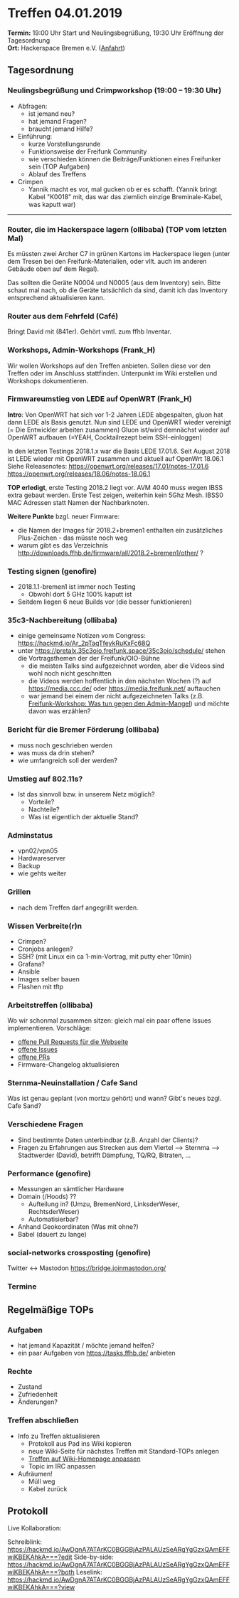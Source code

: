 # Treffen 04.01.2019

**Termin:** 19:00 Uhr Start und Neulingsbegrüßung, 19:30 Uhr Eröffnung der Tagesordnung  
**Ort:** Hackerspace Bremen e.V. ([Anfahrt](https://www.hackerspace-bremen.de/anfahrt/))

## Tagesordnung
### Neulingsbegrüßung und Crimpworkshop (19:00 – 19:30 Uhr)
- Abfragen:
    - ist jemand neu?
    - hat jemand Fragen?
    - braucht jemand Hilfe?
- Einführung:
    - kurze Vorstellungsrunde
    - Funktionsweise der Freifunk Community
    - wie verschieden können die Beiträge/Funktionen eines Freifunker sein (TOP Aufgaben)
    - Ablauf des Treffens
- Crimpen
    - Yannik macht es vor, mal gucken ob er es schafft. (Yannik bringt Kabel "K0018" mit, das war das ziemlich einzige Breminale-Kabel, was kaputt war)

---

### Router, die im Hackerspace lagern (ollibaba) (TOP vom letzten Mal)
Es müssten zwei Archer C7 in grünen Kartons im Hackerspace liegen (unter dem Tresen bei den Freifunk-Materialien, oder vllt. auch im anderen Gebäude oben auf dem Regal).

Das sollten die Geräte N0004 und N0005 (aus dem Inventory) sein. Bitte schaut mal nach, ob die Geräte tatsächlich da sind, damit ich das Inventory entsprechend aktualisieren kann.

### Router aus dem Fehrfeld (Café)
Bringt David mit (841er). Gehört vmtl. zum ffhb Inventar.

### Workshops, Admin-Workshops (Frank_H)
Wir wollen Workshops auf den Treffen anbieten. Sollen diese vor den Treffen oder im Anschluss stattfinden.
Unterpunkt im Wiki erstellen und Workshops dokumentieren.

### Firmwareumstieg von LEDE auf OpenWRT (Frank_H)
**Intro**: Von OpenWRT hat sich vor 1-2 Jahren LEDE abgespalten, gluon hat dann LEDE als Basis genutzt. Nun sind LEDE und OpenWRT wieder vereinigt (= Die Entwickler arbeiten zusammen)  Gluon ist/wird demnächst wieder auf OpenWRT aufbauen (=YEAH, Cocktailrezept beim SSH-einloggen)


In den letzten Testings 2018.1.x war die Basis LEDE 17.01.6. Seit August 2018 ist LEDE wieder mit OpenWRT zusammen und aktuell auf OpenWrt 18.06.1
Siehe Releasenotes: https://openwrt.org/releases/17.01/notes-17.01.6
https://openwrt.org/releases/18.06/notes-18.06.1

**TOP erledigt**, erste Testing 2018.2 liegt vor. AVM 4040 muss wegen IBSS extra gebaut werden. Erste Test zeigen, weiterhin kein 5Ghz Mesh. IBSS0 MAC Adressen statt Namen der Nachbarknoten.

**Weitere Punkte** bzgl. neuer Firmware:
* die Namen der Images für 2018.2+bremen1 enthalten ein zusätzliches Plus-Zeichen - das müsste noch weg
* warum gibt es das Verzeichnis http://downloads.ffhb.de/firmware/all/2018.2+bremen1/other/ ?

### Testing signen (genofire)
* 2018.1.1-bremen1 ist immer noch Testing
  * Obwohl dort 5 GHz 100% kaputt ist
* Seitdem liegen 6 neue Builds vor (die besser funktionieren)

### 35c3-Nachbereitung (ollibaba)
* einige gemeinsame Notizen vom Congress: https://hackmd.io/Ar_2pTaqTfeykRuKxFc68Q
* unter https://pretalx.35c3oio.freifunk.space/35c3oio/schedule/ stehen die Vortragsthemen der der Freifunk/OIO-Bühne
  * die meisten Talks sind aufgezeichnet worden, aber die Videos sind wohl noch nicht geschnitten
  * die Videos werden hoffentlich in den nächsten Wochen (?) auf https://media.ccc.de/ oder https://media.freifunk.net/ auftauchen
  * war jemand bei einem der nicht aufgezeichneten Talks (z.B. [Freifunk-Workshop: Was tun gegen den Admin-Mangel](https://pretalx.35c3oio.freifunk.space/35c3oio/talk/KFCQED/)) und möchte davon was erzählen?

### Bericht für die Bremer Förderung (ollibaba)
* muss noch geschrieben werden
* was muss da drin stehen?
* wie umfangreich soll der werden?

### Umstieg auf 802.11s?
* Ist das sinnvoll bzw. in unserem Netz möglich?
  * Vorteile?
  * Nachteile?
  * Was ist eigentlich der aktuelle Stand?

### Adminstatus
* vpn02/vpn05
* Hardwareserver
* Backup
* wie gehts weiter

### Grillen
- nach dem Treffen darf angegrillt werden.

### Wissen Verbreite(r)n
* Crimpen?
* Cronjobs anlegen?
* SSH? (mit Linux ein ca 1-min-Vortrag, mit putty eher 10min)
* Grafana?
* Ansible
* Images selber bauen
* Flashen mit tftp

### Arbeitstreffen (ollibaba)
Wo wir schonmal zusammen sitzen: gleich mal ein paar offene Issues implementieren.
Vorschläge:
* [offene Pull Requests für die Webseite](https://github.com/FreifunkBremen/bremen.freifunk.net/pulls)
* [offene Issues](https://github.com/search?q=org%3AFreifunkBremen+type%3Aissue+state%3Aopen)
* [offene PRs](https://github.com/search?q=org%3AFreifunkBremen+type%3Apr+state%3Aopen)
* Firmware-Changelog aktualisieren

### Sternma-Neuinstallation / Cafe Sand
Was ist genau geplant (von mortzu gehört) und wann? Gibt's neues bzgl. Cafe Sand?

### Verschiedene Fragen
* Sind bestimmte Daten unterbindbar (z.B. Anzahl der Clients)?
* Fragen zu Erfahrungen aus Strecken aus dem Viertel --> Sternma --> Stadtwerder (David), betrifft Dämpfung, TQ/RQ, Bitraten, ...

### Performance (genofire)
* Messungen an sämtlicher Hardware
* Domain (/Hoods) ??
  * Aufteilung in? (Umzu, BremenNord, LinksderWeser, RechtsderWeser)
  * Automatisierbar?
* Anhand Geokoordinaten (Was mit ohne?)
* Babel (dauert zu lange)

### social-networks crossposting (genofire)
Twitter <-> Mastodon https://bridge.joinmastodon.org/

### Termine

## Regelmäßige TOPs

### Aufgaben
- hat jemand Kapazität / möchte jemand helfen?
- ein paar Aufgaben von https://tasks.ffhb.de/ anbieten

### Rechte
- Zustand
- Zufriedenheit
- Änderungen?

### Treffen abschließen
- Info zu Treffen aktualisieren
  - Protokoll aus Pad ins Wiki kopieren
  - neue Wiki-Seite für nächstes Treffen mit Standard-TOPs anlegen
  - [Treffen auf Wiki-Homepage anpassen](https://wiki.bremen.freifunk.net/Home)
  - Topic im IRC anpassen
- Aufräumen!
  - Müll weg
  - Kabel zurück


## Protokoll
Live Kollaboration:

Schreiblink: https://hackmd.io/AwDgnA7ATArKC0BGGBjAzPALAUzSeARgYgGzxQAmEFFwiKBEKAhkA===?edit
Side-by-side: https://hackmd.io/AwDgnA7ATArKC0BGGBjAzPALAUzSeARgYgGzxQAmEFFwiKBEKAhkA===?both
Leselink: https://hackmd.io/AwDgnA7ATArKC0BGGBjAzPALAUzSeARgYgGzxQAmEFFwiKBEKAhkA===?view